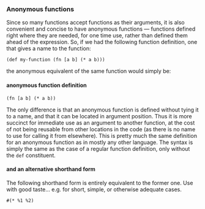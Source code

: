 ### Anonymous functions
Since so many functions accept functions as their arguments, it is also convenient and concise to have anonymous functions ― functions defined right where they are needed, for one time use, rather than defined them ahead of the expression. So, if we had the following function definition, one that gives a name to the function:

```
(def my-function (fn [a b] (* a b)))
```

the anonymous equivalent of the same function would simply be:

#### anonymous function definition
```
(fn [a b] (* a b))
```

The only difference is that an anonymous function is defined without tying it to a name, and that it can be located in argument position. Thus it is more succinct for immediate use as an argument to another function, at the cost of not being reusable from other locations in the code (as there is no name to use for calling it from elsewhere). This is pretty much the same definition for an anonymous function as in mostly any other language. The syntax is simply the same as the case of a regular function definition, only without the `def` constituent.

#### and an alternative shorthand form
The following shorthand form is entirely equivalent to the former one. Use with good taste... e.g. for short, simple, or otherwise adequate cases.
```
#(* %1 %2)
```
